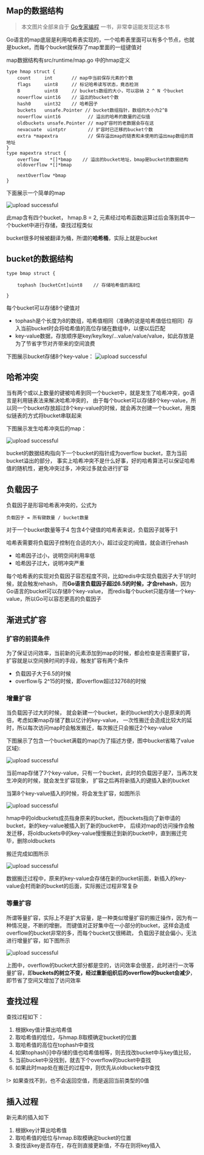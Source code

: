 ## Map的数据结构
>本文图片全部来自于 [Go专家编程](https://rainbowmango.gitbook.io/) 一书，非常幸运能发现这本书

Go语言的map底层是利用哈希表实现的，一个哈希表里面可以有多个节点，也就是bucket，而每个bucket就保存了map里面的一组键值对

map数据结构有src/runtime/map.go 中的hmap定义

	type hmap struct {
        count     int 		// map中当前保存元素的个数
        flags     uint8		// 标记哈希读写状态，竟态检测
        B         uint8  	// buckets数组的大小，可以容纳 2 ^ N 个bucket
        noverflow uint16 	// 溢出的bucket个数
        hash0     uint32 	// 哈希因子
        buckets   unsafe.Pointer // bucket数组指针，数组的大小为2^B
        noverflow uint16 		  // 溢出的哈希的数量的近似值
        oldbuckets unsafe.Pointer // map扩容时的老数据会存在这
        nevacuate  uintptr        // 扩容时已迁移的bucket个数
        extra *mapextra 		  // 保存溢出map的链表和未使用的溢出map数组的首地址	
    }
    type mapextra struct {
        overflow    *[]*bmap	// 溢出的bucket地址，bmap是bucket的数据结构
        oldoverflow *[]*bmap	

        nextOverflow *bmap
    }
    
<!--more--> 

下面展示一个简单的map

![upload successful](../images/pasted-72.png)

此map含有四个bucket， hmap.B = 2, 元素经过哈希函数运算过后会落到其中一个bucket中进行存储，查找过程类似

bucket很多时候被翻译为桶，所谓的**哈希桶**，实际上就是bucket

## bucket的数据结构

	type bmap struct {
      
        tophash [bucketCnt]uint8    // 存储哈希值的高8位
      
    }

每个bucket可以存储8个键值对
- tophash是个长度为8的数组，哈希值相同（准确的说是哈希值低位相同）存入当前bucket时会将哈希值的高位存储在数组中，以便以后匹配
- key-value数据，存放顺序是key/key/key/...value/value/value，如此存放是为了节省字节对齐带来的空间浪费

下图展示bucket存储8个key-value：
![upload successful](../images/pasted-73.png)

## 哈希冲突

当有两个或以上数量的键被哈希到同一个bucket中，就是发生了哈希冲突，go语言是利用链表法来解决哈希冲突的，
由于每个bucket可以存储8个key-value，所以同一个bucket存放超过8个key-value的时候，就会再次创建一个bucket，用类似链表的方式将bucket串联起来

下图展示发生哈希冲突后的map：

![upload successful](../images/pasted-74.png)

bucket的数据结构指向下一个bucket的指针成为overflow bucket，意为当前bucket溢出的部分，
事实上哈希冲突不是什么好事，好的哈希算法可以保证哈希值的随机性，避免冲突过多，冲突过多就会进行扩容

## 负载因子

负载因子是形容哈希表冲突的，公式为
	
    负载因子 = 所有键数量 / bucket数量
    
对于一个bucket数量等于4 包含4个键值的哈希表来说，负载因子就等于1

哈希表需要将负载因子控制在合适的大小，超过设定的阀值，就会进行rehash
- 哈希因子过小，说明空间利用率低
- 哈希因子过大，说明冲突严重

每个哈希表的实现对负载因子容忍程度不同，比如redis中实现负载因子大于1的时候，就会触发rehash，
而**Go语言负载因子超过6.5的时候，才会rehash**，因为Go语言的bucket可以存储8个key-value，
而redis每个bucket只能存储一个key-value，所以Go可以容忍更高的负载因子

## 渐进式扩容

### 扩容的前提条件

为了保证访问效率，当前新的元素添加到map的时候，都会检查是否需要扩容，扩容就是以空间换时间的手段，触发扩容有两个条件
- 负载因子大于6.5的时候
- overflow与 2^15的时候，即overflow超过32768的时候

### 增量扩容

当负载因子过大的时候， 就会新建一个bucket，新的bucket的大小是原来的两倍，考虑如果map存储了数以亿计的key-value，
一次性搬迁会造成比较大的延时，所以每次访问map时会触发搬迁，每次搬迁只会搬迁2个key-value

下图展示了包含一个bucket满载的map(为了描述方便，图中bucket省略了value区域):

![upload successful](../images/pasted-75.png)

当前map存储了7个key-value，只有一个bucket，此时的负载因子是7，当再次发生冲突的时候，就会发生扩容现象，
扩容之后再将新插入的键插入新的bucket

当第8个key-value插入的时候，将会发生扩容，如图所示

![upload successful](../images/pasted-76.png)

hmap中的oldbuckets成员指身原来的bucket，而buckets指向了新申请的bucket，新的key-value被插入到了新的bucket中，
后续对map的访问操作会触发迁移，将oldbuckets中的key-value慢慢搬迁到新的bucket中，直到搬迁完毕，删除oldbuckets

搬迁完成如图所示

![upload successful](../images/pasted-77.png)

数据搬迁过程中，原来的key-value会存储在新的bucket前面，新插入的key-value会村雨新的bucket的后面，实际搬迁过程非常复杂

### 等量扩容

所谓等量扩容，实际上不是扩大容量，是一种类似增量扩容的搬迁操作，因为有一种情况是，不断的增删，
而键值对正好集中在一小部分的bucket，这样会造成overflow的bucket非常的多，而每个bucket又很稀疏，
负载因子就会偏小，无法进行增量扩容，如下图所示

![upload successful](../images/pasted-78.png)

上图中，overflow的bucket大部分都是空的，访问效率会很差，此时进行一次等量扩容，即**buckets的树立不变，经过重新组织后的overflow的bucket会减少**，即节省了空间又增加了访问效率

## 查找过程

查找过程如下：
1. 根据key值计算出哈希值
2. 取哈希值的低位，与hmap.B取模确定bucket的位置
3. 取哈希值的高位在tophash中查找
4. 如果tophash[i]中存储的值也哈希值相等，则去找改bucket中与key值比较，
5. 当前bucket中没找到，就去下个overflow的bucket中查找
6. 如果此时map处在搬迁的过程中，则优先从oldbuckets中查找

!> 如果查找不到，也不会返回空值，而是返回当前类型的0值

## 插入过程

新元素的插入如下
1. 根据key计算出哈希值
2. 取哈希值的低位与hmap.B取模确定bucket的位置
3. 查找该key是否存在，存在则直接更新值，不存在则将key插入